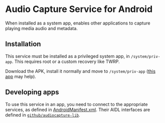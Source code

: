 # Audio Capture Service for Android

When installed as a system app, enables other applications to capture playing
media audio and metadata.

## Installation

This service must be installed as a privileged system app, in ``/system/priv-app``.
This requires root or a custom recovery like TWRP.

Download the APK, install it normally and move to ``/system/priv-app``
([this app](https://play.google.com/store/apps/details?id=de.j4velin.systemappmover) 
may help).

## Developing apps

To use this service in an app, you need to connect to the appropriate services,
as defined in [AndroidManifest.xml](src/AndroidManifest.xml). Their AIDL interfaces
are defined in [``github/audiocapture-lib``](https://github.com/martoreto/audiocapture-lib/tree/master/src/main/aidl/com/github/martoreto/audiocapture).